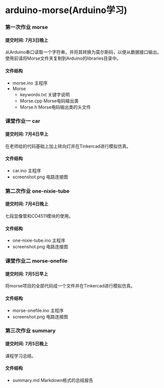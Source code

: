 # arduino-morse(Arduino学习)

### 第一次作业 morse
#### 提交时间: 7月3日晚上
从Arduino串口读取一个字符串，并将其转换为莫尔斯码，以便从数据接口输出。使用前请将Morse文件夹复制到Arduino的libraries目录中。
#### 文件结构
+ morse.ino 主程序
+ Morse
    + keywords.txt 关键字说明
    + Morse.cpp Morse电码输出类
    + Morse.h Morse电码输出类的头文件

### 课堂作业一 car 
#### 提交时间: 7月4日早上
在老师给的代码基础上加上转向灯并在Tinkercad进行模拟仿真。
#### 文件结构
+ car.ino 主程序
+ screenshot.png 电路连接图

### 第二次作业 one-nixie-tube 
#### 提交时间: 7月4日晚上
七段显像管和CD4511模块的使用。
#### 文件结构
+ one-nixie-tube.ino 主程序
+ screenshot.png 电路连接图

### 课堂作业二 morse-onefile 
#### 提交时间: 7月5日早上
将morse项目的全部代码成一个文件并在Tinkercad进行模拟仿真。
#### 文件结构
+ morse-onefile.ino 主程序
+ screenshot.png 电路连接图

### 第三次作业 summary 
#### 提交时间: 7月5日晚上
课程学习总结。
#### 文件结构
+ summary.md Markdown格式的总结报告